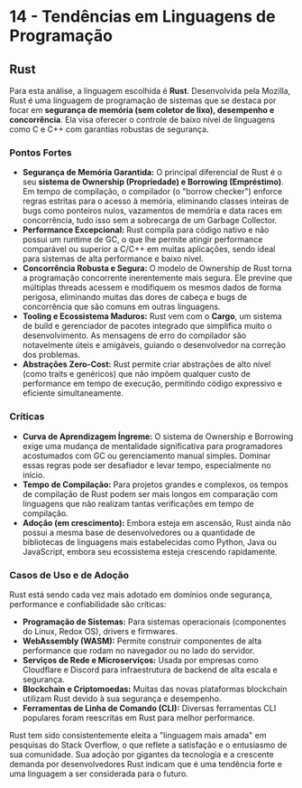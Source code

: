 # 14 - Tendências em Linguagens de Programação

## Rust

Para esta análise, a linguagem escolhida é **Rust**. Desenvolvida pela Mozilla, Rust é uma linguagem de programação de sistemas que se destaca por focar em **segurança de memória (sem coletor de lixo), desempenho e concorrência**. Ela visa oferecer o controle de baixo nível de linguagens como C e C++ com garantias robustas de segurança.

### Pontos Fortes

* **Segurança de Memória Garantida:** O principal diferencial de Rust é o seu **sistema de Ownership (Propriedade) e Borrowing (Empréstimo)**. Em tempo de compilação, o compilador (o "borrow checker") enforce regras estritas para o acesso à memória, eliminando classes inteiras de bugs como ponteiros nulos, vazamentos de memória e data races em concorrência, tudo isso sem a sobrecarga de um Garbage Collector.
* **Performance Excepcional:** Rust compila para código nativo e não possui um runtime de GC, o que lhe permite atingir performance comparável ou superior a C/C++ em muitas aplicações, sendo ideal para sistemas de alta performance e baixo nível.
* **Concorrência Robusta e Segura:** O modelo de Ownership de Rust torna a programação concorrente inerentemente mais segura. Ele previne que múltiplas threads acessem e modifiquem os mesmos dados de forma perigosa, eliminando muitas das dores de cabeça e bugs de concorrência que são comuns em outras linguagens.
* **Tooling e Ecossistema Maduros:** Rust vem com o **Cargo**, um sistema de build e gerenciador de pacotes integrado que simplifica muito o desenvolvimento. As mensagens de erro do compilador são notavelmente úteis e amigáveis, guiando o desenvolvedor na correção dos problemas.
* **Abstrações Zero-Cost:** Rust permite criar abstrações de alto nível (como traits e genéricos) que não impõem qualquer custo de performance em tempo de execução, permitindo código expressivo e eficiente simultaneamente.

### Críticas

* **Curva de Aprendizagem Íngreme:** O sistema de Ownership e Borrowing exige uma mudança de mentalidade significativa para programadores acostumados com GC ou gerenciamento manual simples. Dominar essas regras pode ser desafiador e levar tempo, especialmente no início.
* **Tempo de Compilação:** Para projetos grandes e complexos, os tempos de compilação de Rust podem ser mais longos em comparação com linguagens que não realizam tantas verificações em tempo de compilação.
* **Adoção (em crescimento):** Embora esteja em ascensão, Rust ainda não possui a mesma base de desenvolvedores ou a quantidade de bibliotecas de linguagens mais estabelecidas como Python, Java ou JavaScript, embora seu ecossistema esteja crescendo rapidamente.

### Casos de Uso e de Adoção

Rust está sendo cada vez mais adotado em domínios onde segurança, performance e confiabilidade são críticas:

* **Programação de Sistemas:** Para sistemas operacionais (componentes do Linux, Redox OS), drivers e firmwares.
* **WebAssembly (WASM):** Permite construir componentes de alta performance que rodam no navegador ou no lado do servidor.
* **Serviços de Rede e Microserviços:** Usada por empresas como Cloudflare e Discord para infraestrutura de backend de alta escala e segurança.
* **Blockchain e Criptomoedas:** Muitas das novas plataformas blockchain utilizam Rust devido à sua segurança e desempenho.
* **Ferramentas de Linha de Comando (CLI):** Diversas ferramentas CLI populares foram reescritas em Rust para melhor performance.

Rust tem sido consistentemente eleita a "linguagem mais amada" em pesquisas do Stack Overflow, o que reflete a satisfação e o entusiasmo de sua comunidade. Sua adoção por gigantes da tecnologia e a crescente demanda por desenvolvedores Rust indicam que é uma tendência forte e uma linguagem a ser considerada para o futuro.
